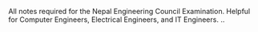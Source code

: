 All notes required for the Nepal Engineering Council Examination.
Helpful for Computer Engineers, Electrical Engineers, and IT Engineers.
..
